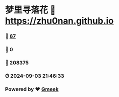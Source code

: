 # 梦里寻落花 :link: https://zhu0nan.github.io 
### :page_facing_up: [67](https://zhu0nan.github.io/tag.html) 
### :speech_balloon: 0 
### :hibiscus: 208375 
### :alarm_clock: 2024-09-03 21:46:33 
### Powered by :heart: [Gmeek](https://github.com/Meekdai/Gmeek)

